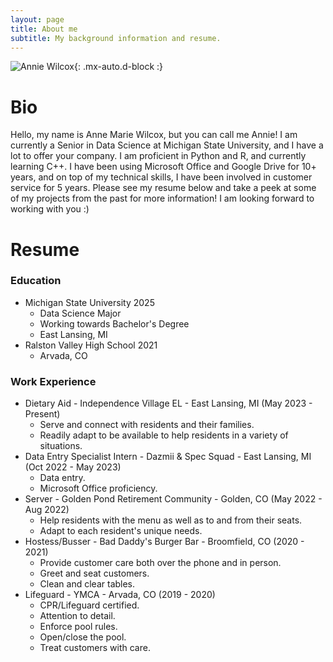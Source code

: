 ```yaml
---
layout: page
title: About me
subtitle: My background information and resume.
---
```

![Annie Wilcox](https://wilcox63.github.io/assets/img/me.jpg){: .mx-auto.d-block :}

# Bio

Hello, my name is Anne Marie Wilcox, but you can call me Annie! I am currently a Senior in Data Science at Michigan State University, and I have a lot to offer your company. I am proficient in Python and R, and currently learning C++. I have been using Microsoft Office and Google Drive for 10+ years, and on top of my technical skills, I have been involved in customer service for 5 years. Please see my resume below and take a peek at some of my projects from the past for more information! I am looking forward to working with you :)

# Resume
### Education

- Michigan State University 2025
    - Data Science Major
    - Working towards Bachelor's Degree
    - East Lansing, MI
- Ralston Valley High School 2021
    - Arvada, CO

### Work Experience

- Dietary Aid - Independence Village EL - East Lansing, MI (May 2023 - Present)
    - Serve and connect with residents and their families.
    - Readily adapt to be available to help residents in a variety of situations.
- Data Entry Specialist Intern - Dazmii & Spec Squad - East Lansing, MI (Oct 2022 - May 2023)
    - Data entry.
    - Microsoft Office proficiency.
- Server - Golden Pond Retirement Community - Golden, CO (May 2022 - Aug 2022)
    - Help residents with the menu as well as to and from their seats.
    - Adapt to each resident's unique needs.
- Hostess/Busser - Bad Daddy's Burger Bar - Broomfield, CO (2020 - 2021)
    - Provide customer care both over the phone and in person.
    - Greet and seat customers.
    - Clean and clear tables.
- Lifeguard - YMCA - Arvada, CO (2019 - 2020)
    - CPR/Lifeguard certified.
    - Attention to detail.
    - Enforce pool rules.
    - Open/close the pool.
    - Treat customers with care.  



